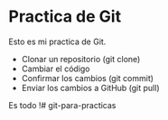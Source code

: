 # Practica de Git

Esto es mi practica de Git.

- Clonar un repositorio (git clone)
- Cambiar el código
- Confirmar los cambios (git commit)
- Enviar los cambios a GitHub (git pull)

Es todo !#   g i t - p a r a - p r a c t i c a s  
 